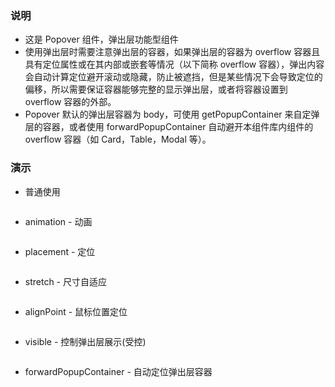 ### 说明

-   这是 Popover 组件，弹出层功能型组件
-   使用弹出层时需要注意弹出层的容器，如果弹出层的容器为 overflow 容器且具有定位属性或在其内部或嵌套等情况（以下简称 overflow 容器），弹出内容会自动计算定位避开滚动或隐藏，防止被遮挡，但是某些情况下会导致定位的偏移，所以需要保证容器能够完整的显示弹出层，或者将容器设置到 overflow 容器的外部。
-   Popover 默认的弹出层容器为 body，可使用 getPopupContainer 来自定弹层的容器，或者使用 forwardPopupContainer 自动避开本组件库内组件的 overflow 容器（如 Card，Table，Modal 等）。

### 演示

-   普通使用

```js {"codepath": "base.jsx"}
```

-   animation - 动画

```js {"codepath": "animation.jsx"}
```

-   placement - 定位

```js {"codepath": "placement.jsx"}
```

-   stretch - 尺寸自适应

```js {"codepath": "stretch.jsx"}
```

-   alignPoint - 鼠标位置定位

```js {"codepath": "point.jsx"}
```

-   visible - 控制弹出层展示(受控)

```js {"codepath": "control.jsx"}
```

-   forwardPopupContainer - 自动定位弹出层容器

```js {"codepath": "forwardPopupContainer.jsx"}
```
